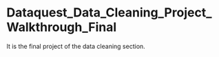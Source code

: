 # Dataquest_Data_Cleaning_Project_Walkthrough_Final
It is the final project of the data cleaning section.
